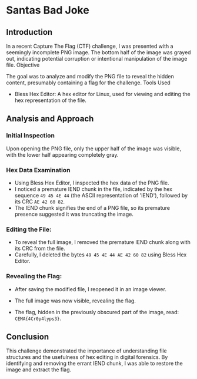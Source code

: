 # Santas Bad Joke

## Introduction

In a recent Capture The Flag (CTF) challenge, I was presented with a seemingly incomplete PNG image. The bottom half of the image was grayed out, indicating potential corruption or intentional manipulation of the image file.
Objective

The goal was to analyze and modify the PNG file to reveal the hidden content, presumably containing a flag for the challenge.
Tools Used

- Bless Hex Editor: A hex editor for Linux, used for viewing and editing the hex representation of the file.

## Analysis and Approach

### Initial Inspection

Upon opening the PNG file, only the upper half of the image was visible, with the lower half appearing completely gray.

### Hex Data Examination

- Using Bless Hex Editor, I inspected the hex data of the PNG file.
- I noticed a premature IEND chunk in the file, indicated by the hex sequence `49 45 4E 44` (the ASCII representation of 'IEND'), followed by its CRC `AE 42 60 82`.
- The IEND chunk signifies the end of a PNG file, so its premature presence suggested it was truncating the image.

### Editing the File:

- To reveal the full image, I removed the premature IEND chunk along with its CRC from the file.
- Carefully, I deleted the bytes `49 45 4E 44 AE 42 60 82` using Bless Hex Editor.

### Revealing the Flag:

- After saving the modified file, I reopened it in an image viewer.
- The full image was now visible, revealing the flag.

- The flag, hidden in the previously obscured part of the image, read: `CEMA{4Cr0p4lyps3}`.

## Conclusion

This challenge demonstrated the importance of understanding file structures and the usefulness of hex editing in digital forensics. By identifying and removing the errant IEND chunk, I was able to restore the image and extract the flag.